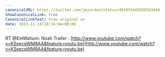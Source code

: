 ```yaml
---
canonicalURL: https://twitter.com/jmjordan/status/401055445030563840
ShowCanonicalLink: true
CanonicalLinkText: View original on
date: 2013-11-14T18:34:04+00:00
---
```

RT @EmWatson: Noah Trailer : [http://www.youtube.com/watch?v=KSeecpWM8AA&feature=youtu.be](http://www.youtube.com/watch?v=KSeecpWM8AA&feature=youtu.be)